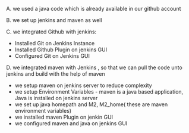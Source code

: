 A. we used a java code which is already available in our github account

B. we set up jenkins and maven as well

C. we integrated Github with jenkins:

- Installed Git on Jenkins Instance
- Installed Github Plugin on jenkins GUI
- Configured Git on Jenkins GUI

D. we integrated maven with Jenkins , so that we can pull the code unto jenkins and build with the help of maven

- we setup maven on jenkins server to reduce complexity
- we setup Environment Variables - maven is a java based application, Java is installed on jenkins server
- we set up java homepath and M2, M2_home( these are maven environment variables)
- we installed maven Plugin on jenkin GUI
- we configured maven and java on jenkins GUI

